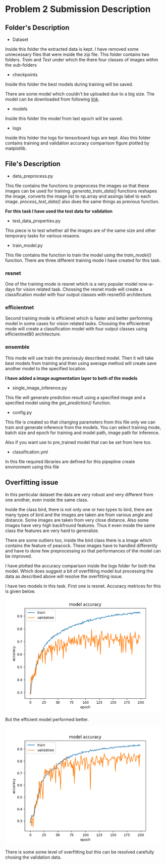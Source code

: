 # **Problem 2 Submission Description**

## Folder's Description

- Dataset

Inside this folder the extracted data is kept. I have removed some unnecessary files that were inside the zip file. This folder contains two folders. *Train* and *Test* under which the there four classes of images within the sub-folders

- checkpoints

Inside this folder the best models during training will be saved.

There are some model which couldn't be uploaded due to a big size.
The model can be downloaded from following
[link](https://drive.google.com/drive/folders/11tJWrn3ENzx9nTViyd1UHOiC0EAQtOhU?usp=share_link).

- models

Inside this folder the model from last epoch will be saved.
- logs

Inside this folder the logs for tensorboard logs are kept. Also this folder contains training and validation accuracy comparison figure plotted by matplotlib.

## File's Description

- data_preprocess.py

This file contains the functions to preprocess the images so that these images can be used for training. *generata_train_data()* functions reshapes the image, converts the image list to np.array and assings label to each image. *process_test_data()* also does the same things as previous function. 

**For this task I have used the test data for validation**

- test_data_properties.py

This piece is to test whether all the images are of the same size and other temporary tasks for various resaons.

- train_model.py

This file contains the function to train the model using the *train_model()* function. There are three different training mode I have created for this task. 

### resnet 
One of the training mode is resnet which is a very popular model now-a-days for vision related task. Chossing the resnet mode will create a classification model with four output classes with resnet50 architecture. 

### efficientnet
Second training mode is efficienet which is faster and better performing model in some cases for vision related tasks. Chossing the efficientnet mode will create a classification model with four output classes using efficientnetB0 architecture. 

### ensemble 
This mode will use train the previosuly described model. Then it will take best models from training and then using average method will create save another model to the specified location.

**I have added a image augmentation layer to both of the models**

- single_image_inference.py

This file will generate prediction result using a specified image and a specified model using the *get_prediction()* function.

- config.py

This file is created so that changing parameters from this file only we can train and generate inference from the models. You can select training mode, batch size and epoch for training and model path, image path for inference. 

Also if you want use to pre_trained model that can be set from here too.

- classification.yml

In this file required libraries are defined for this pipepline create environment using this file

## Overfitting issue

In this perticular dataset the data are very robust and very different from one another, even inside the same class. 

Inside the class bird, there is not only one or two types to bird, there are many types of bird and the images are taken are from various angle and distance. Some images are taken from very close distance. Also some images have very high backfround features. Thus it even inside the same class the features are very hard to generalize. 

There are some outliers too, inside the bird class there is a image which contains the feature of peacock. These images have to handled differently and have to done few preprocessing so that performances of the model can be improved. 

I have plotted the accuracy comparison inside the logs folder for both the model. Which does suggest a bit of overfitting model but processing the data as described above will resolve the overfitting issue. 

I have two models in this task. First one is resnet. Accuracy metrices for this is given below. 
![image](logs/resnet_iter1_accuracy_comparison.png)

But the efficient model performed better.

![image](logs/efficientnet_iter1_accuracy_comparison.png) 

There is some some level of overfitting but this can be resolved carefully chosing the validation data. 